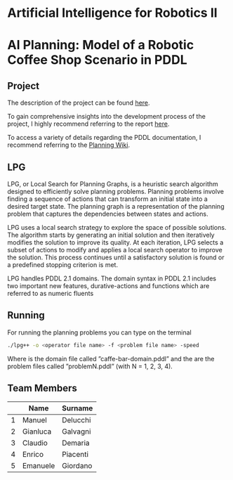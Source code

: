 Artificial Intelligence for Robotics II
===================================================
AI Planning: Model of a Robotic Coffee Shop Scenario in PDDL 
=============================================================

Project
-------------------

The description of the project can be found [here](https://github.com/manudelu/AI4RO2_Assignment1/blob/4b65f4def3a06bee1da9225ee677f50f3b1c2d07/Assignment1_AI4RO2.pdf).

To gain comprehensive insights into the development process of the project, I highly recommend referring to the report [here](https://github.com/manudelu/AI4RO2_Assignment1/blob/ff5be87272dec13db46c57709abca50988e682d4/Report.pdf).

To access a variety of details regarding the PDDL documentation, I recommend referring to the [Planning Wiki](https://planning.wiki).

LPG
-----------------
LPG, or Local Search for Planning Graphs, is a heuristic search algorithm designed to efficiently solve planning problems. Planning problems involve finding a sequence of actions that can transform an initial state into a desired target state. The planning graph is a representation of the planning problem that captures the dependencies between states and actions.

LPG uses a local search strategy to explore the space of possible solutions. The algorithm starts by generating an initial solution and then iteratively modifies the solution to improve its quality. At each iteration, LPG selects a subset of actions to modify and applies a local search operator to improve the solution. This process continues until a satisfactory solution is found or a predefined stopping criterion is met.

LPG handles PDDL 2.1 domains. The domain syntax in PDDL 2.1 includes two important new features, durative-actions and functions which are referred to as numeric fluents

Running
--------------

For running the planning problems you can type on the terminal

```bash
./lpg++ -o <operator file name> -f <problem file name> -speed
```

Where <operator file name> is the domain file called ”caffe-bar-domain.pddl” and the <problem file name>
are the problem files called ”problemN.pddl” (with N = 1, 2, 3, 4).

Team Members
-------------

|    |Name |Surname |
|----|---|---|
| 1 | Manuel | Delucchi |
| 2 | Gianluca | Galvagni |
| 3 | Claudio | Demaria |
| 4 | Enrico | Piacenti |
| 5 | Emanuele | Giordano |
